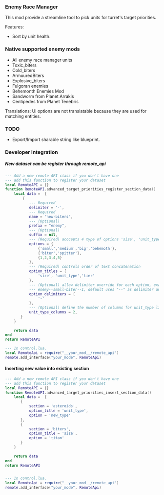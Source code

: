 ﻿### Enemy Race Manager

This mod provide a streamline tool to pick units for turret's target priorities.

Features:
- Sort by unit health. 

### Native supported enemy mods
- All enemy race manager units
- Toxic_biters
- Cold_biters
- ArmouredBiters
- Explosive_biters
- Fulgoran enemies
- Behemonth Enemies Mod
- Sandworm from Planet Arrakis
- Centipedes from Planet Tenebris

Translations: UI options are not translatable because they are used for matching entities.

### TODO
- Export/Import sharable string like blueprint.

### Developer Integration
##### New dataset can be register through remote_api
```lua
--- Add a new remote API class if you don't have one
--- add this function to register your dataset
local RemoteAPI = {}
function RemoteAPI.advanced_target_priorities_register_section_data()
    local data =  {
        {
           --- Required 
           delimiter = '-',
           --- Required
           name = "new-biters",
           --- (Optional)
           prefix = "enemy",
           --- (Optional)
           suffix = nil,
           --- (Required) acccepts 4 type of options 'size', 'unit_type', 'tier','variant'
           options = {
               {'small','medium','big','behemoth'},
               {'biter','spitter'},
               {1,2,3,4,5}
           },
           --- (Required) controls order of text concatenation
           option_titles = {
               'size', 'unit_type','tier'
           },
           --- (Optional) allow delimiter override for each option, example 
           --- enemy--small-biter--1, default uses "--" as delimiter and you override the size one with "-"
           option_delimiters = {
               '-'
           },
           --- (Optional) define the number of columns for unit_type list.
           unit_type_columns = 2,
       }
    }
    
    return data
end
return RemoteAPI

--- In control.lua,
local RemoteApi = require("__your_mod__/remote_api")
remote.add_interface("your_mode", RemoteApi)
```

#### Inserting new value into existing section
```lua
--- Add a new remote API class if you don't have one
--- add this function to register your dataset
local RemoteAPI = {}
function RemoteAPI.advanced_target_priorities_insert_section_data()
    local data =  {
       {
           section = 'asteroids',
           option_title = 'unit_type',
           option = 'new_type'
       },
       {
           section = 'biters',
           option_title = 'size',
           option = 'titan'
       }
    }
    
    return data
end
return RemoteAPI


--- In control.lua,
local RemoteApi = require("__your_mod__/remote_api")
remote.add_interface("your_mode", RemoteApi)
```